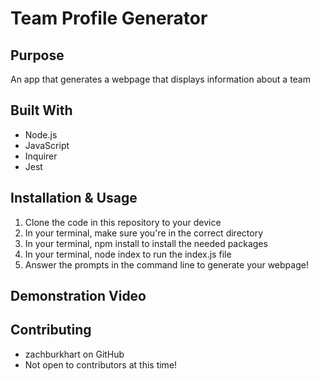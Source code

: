 # Team Profile Generator

## Purpose
An app that generates a webpage that displays information about a team

## Built With
- Node.js
- JavaScript
- Inquirer
- Jest

## Installation & Usage
1. Clone the code in this repository to your device
2. In your terminal, make sure you're in the correct directory
3. In your terminal, npm install to install the needed packages
3. In your terminal, node index to run the index.js file
4. Answer the prompts in the command line to generate your webpage!

## Demonstration Video


## Contributing
- zachburkhart on GitHub
- Not open to contributors at this time!